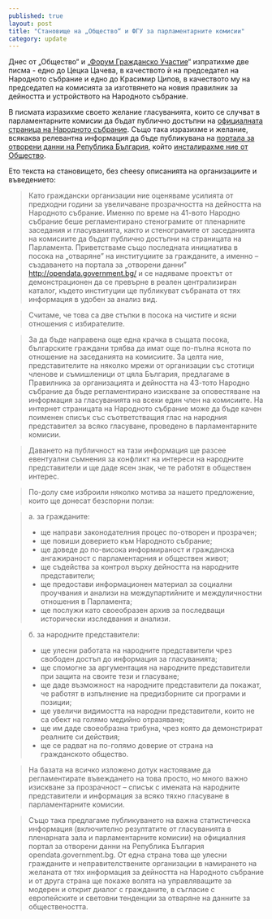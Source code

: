 ```yaml
---
published: true
layout: post
title: "Становище на „Общество“ и ФГУ за парламентарните комисии"
category: update
---
```

Днес от „Общество“ и „[Форум Гражданско Участие](http://www.bgactivecitizen.eu)“ изпратихме две писма - едно до Цецка Цачева, в качеството ѝ на председател на Народното събрание и едно до Красимир Ципов, в качеството му на председател на комисията за изготвянето на новия правилник за дейността и устройството на Народното събрание.

В писмата изразихме своето желание гласуванията, които се случват в парламентарните комисии да бъдат публично достъпни на [официалната страница на Народното събрание](http://parliament.bg). Също така изразихме и желание, всякаква релевантна информация да бъде публикувана на [портала за отворени данни на Република България](http://opendata.government.bg), който [инсталирахме ние от Общество](https://status.obshtestvo.bg/update/2014/10/01/sedmica-na-opendata-shteglasuvam-opensource.html).

Ето текста на становището, без cheesy описанията на организациите и въведението:

> Като граждански организации ние оценяваме усилията от предходни години за увеличаване прозрачността на дейността на Народното събрание. Именно по време на 41-вото Народно събрание беше регламентирано стенограмите от пленарните заседания и гласуванията, както и стенограмите от заседанията на комисиите да бъдат публично достъпни на страницата на Парламента. Приветстваме също последната инициатива в посока на „отваряне” на институциите за гражданите, а именно – създаването на портала за „отворени данни” http://opendata.government.bg/ и се надяваме  проектът от демонстрационен да се превърне в реален централизиран каталог, където институции ще публикуват събраната от тях информация в удобен за анализ вид.

> Считаме, че това са две стъпки в посока на чистите и ясни отношения с избирателите. 

> За да бъде направена още една крачка в същата посока, българските граждани трябва да имат още по-пълна яснота по отношение на заседанията на комисиите. За целта ние, представителите на няколко мрежи от организации със стотици членове и съмишленици от цяла България, предлагаме в Правилника за организацията и дейността на 43-тото Народно събрание да бъде регламентирано изискване за оповестяване на информация за гласуванията на всеки един член на комисиите.  На интернет страницата на Народното събрание може да бъде качен поименен списък със съответстващия глас на народния представител за всяко гласуване, проведено в парламентарните комисии.

> Даването на публичност на тази информация ще разсее евентуални съмнения за конфликт на интереси на народните представители и ще даде ясен знак, че те работят в обществен интерес. 

> По-долу сме изброили няколко мотива за нашето предложение, които ще донесат безспорни ползи: 

> а. за гражданите:
> - ще направи законодателния процес по-отворен и прозрачен;
> - ще повиши доверието към Народното събрание;
> - ще доведе до по-висока информираност и гражданска ангажираност с парламентарния и обществен живот;
> - ще съдейства за контрол върху дейността на народните представители;
> - ще предостави информационен материал за социални проучвания и анализи на междупартийните и междуличностни отношения в Парламента;
> - ще послужи като своеобразен архив за последващи исторически изследвания и анализи.

> б. за народните представители:
> - ще улесни работата на народните представители чрез свободен достъп до информация за гласуванията;
> - ще спомогне за аргументация на народните представители при защита на своите тези и гласуване;
> - ще даде възможност на народните представители да покажат, че работят в изпълнение на предизборните си програми и позиции;
> - ще увеличи видимостта на народни представители, които не са обект на голямо медийно отразяване;
> - ще им даде своеобразна трибуна, чрез която да демонстрират реалните си действия;
> - ще се радват на по-голямо доверие от страна на гражданското общество.

> На базата на всичко изложено дотук настояваме да регламентирате въвеждането на това просто, но много важно изискване за прозрачност – списък с имената на народните представители и информация за всяко тяхно гласуване в парламентарните комисии.

> Също така предлагаме публикуването на важна статистическа информация (включително резултатите от гласуванията в пленарната зала и парламентарните комисии) на официалния портал за отворени данни на Република България  opendata.government.bg. От една страна това ще улесни гражданите и неправителствените организации в намирането на желаната от тях информация за дейността на Народното събрание и от друга страна ще покаже волята на управляващите за модерен и открит диалог с гражданите, в съгласие с европейските и световни тенденции за отваряне на данните за обществеността.
